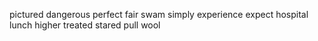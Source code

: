 pictured dangerous perfect fair swam simply experience expect hospital lunch higher treated stared pull wool
